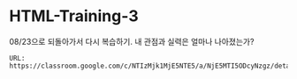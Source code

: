 # HTML-Training-3
08/23으로 되돌아가서 다시 복습하기. 내 관점과 실력은 얼마나 나아졌는가?
```
URL: 
https://classroom.google.com/c/NTIzMjk1MjE5NTE5/a/NjE5MTI5ODcyNzgz/details
```